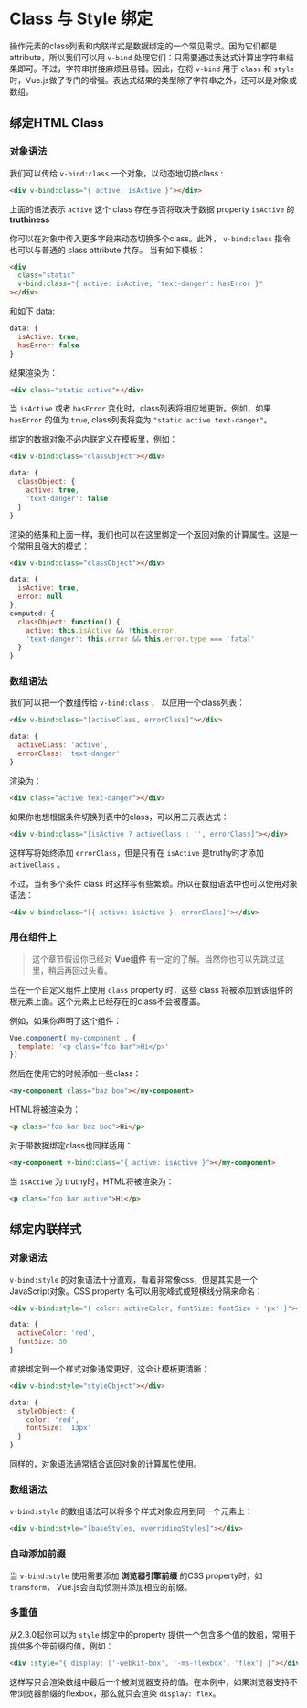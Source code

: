 
# Class 与 Style 绑定

操作元素的class列表和内联样式是数据绑定的一个常见需求。因为它们都是attribute，所以我们可以用 `v-bind` 处理它们：只需要通过表达式计算出字符串结果即可。不过，字符串拼接麻烦且易错。因此，在将 `v-bind` 用于 `class` 和 `style` 时，Vue.js做了专门的增强。表达式结果的类型除了字符串之外，还可以是对象或数组。

## 绑定HTML Class

### 对象语法

我们可以传给 `v-bind:class` 一个对象，以动态地切换class :

```html
<div v-bind:class="{ active: isActive }"></div>
```

上面的语法表示 `active` 这个 class 存在与否将取决于数据 property `isActive` 的 **truthiness**

你可以在对象中传入更多字段来动态切换多个class。此外， `v-bind:class` 指令也可以与普通的 class attribute 共存。 当有如下模板：

```html
<div
  class="static"
  v-bind:class="{ active: isActive, 'text-danger': hasError }"
></div>
```

和如下 data: 

```javascript
data: {
  isActive: true,
  hasError: false
}
```

结果渲染为：

```html
<div class="static active"></div>
```

当 `isActive` 或者 `hasError` 变化时，class列表将相应地更新。例如，如果 `hasError` 的值为 `true`, class列表将变为 `"static active text-danger"`。

绑定的数据对象不必内联定义在模板里，例如：

```html
<div v-bind:class="classObject"></div>
```

```javascript
data: {
  classObject: {
    active: true,
    'text-danger': false
  }
}
```

渲染的结果和上面一样，我们也可以在这里绑定一个返回对象的计算属性。这是一个常用且强大的模式：

```html
<div v-bind:class="classObject"></div>
```

```javascript
data: {
  isActive: true,
  error: null
},
computed: {
  classObject: function() {
    active: this.isActive && !this.error,
    'text-danger': this.error && this.error.type === 'fatal'
  }
}
```

### 数组语法

我们可以把一个数组传给 `v-bind:class` ， 以应用一个class列表：

```html
<div v-bind:class="[activeClass, errorClass]"></div>
```

```js
data: {
  activeClass: 'active',
  errorClass: 'text-danger'
}
```

渲染为：

```html
<div class="active text-danger"></div>
```

如果你也想根据条件切换列表中的class，可以用三元表达式：

```html
<div v-bind:class="[isActive ? activeClass : '', errorClass]"></div>
```

这样写将始终添加 `errorClass`，但是只有在 `isActive` 是truthy时才添加 `activeClass` 。

不过，当有多个条件 class 时这样写有些繁琐。所以在数组语法中也可以使用对象语法：

```html
<div v-bind:class="[{ active: isActive }, errorClass]"></div>
```

### 用在组件上

> 这个章节假设你已经对 **Vue组件** 有一定的了解。当然你也可以先跳过这里，稍后再回过头看。

当在一个自定义组件上使用 `class` property 时，这些 class 将被添加到该组件的根元素上面。这个元素上已经存在的class不会被覆盖。

例如，如果你声明了这个组件：

```js
Vue.component('my-component', {
  template: '<p class="foo bar">Hi</p>'
})
```

然后在使用它的时候添加一些class：

```html
<my-component class="baz boo"></my-component>
```

HTML将被渲染为：

```html
<p class="foo bar baz boo">Hi</p>
```

对于带数据绑定class也同样适用：

```html
<my-component v-bind:class="{ active: isActive }"></my-component>
```

当 `isActive` 为 truthy时，HTML将被渲染为：

```html
<p class="foo bar active">Hi</p>
```

## 绑定内联样式

### 对象语法

`v-bind:style` 的对象语法十分直观，看着非常像css，但是其实是一个JavaScript对象。CSS property 名可以用驼峰式或短横线分隔来命名：

```html
<div v-bind:style="{ color: activeColor, fontSize: fontSize + 'px' }"></div>
```

```js
data: {
  activeColor: 'red',
  fontSize: 30
}
```

直接绑定到一个样式对象通常更好，这会让模板更清晰：

```html
<div v-bind:style="styleObject"></div>
```

```js
data: {
  styleObject: {
    color: 'red',
    fontSize: '13px'
  }
}
```

同样的，对象语法通常结合返回对象的计算属性使用。

### 数组语法

`v-bind:style` 的数组语法可以将多个样式对象应用到同一个元素上：

```html
<div v-bind:style="[baseStyles, overridingStyles]"></div>
```

### 自动添加前缀

当 `v-bind:style` 使用需要添加 **浏览器引擎前缀** 的CSS property时，如 `transform`， Vue.js会自动侦测并添加相应的前缀。

### 多重值

从2.3.0起你可以为 `style` 绑定中的property 提供一个包含多个值的数组，常用于提供多个带前缀的值，例如：

```html
<div :style="{ display: ['-webkit-box', '-ms-flexbox', 'flex'] }"></div>
```

这样写只会渲染数组中最后一个被浏览器支持的值。在本例中，如果浏览器支持不带浏览器前缀的flexbox，那么就只会渲染 `display: flex`。